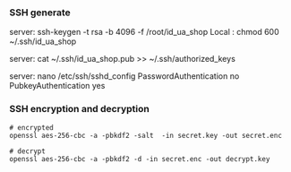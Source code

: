 ### SSH generate 
  
  server:  ssh-keygen -t rsa -b 4096 -f /root/id_ua_shop
  Local : chmod 600 ~/.ssh/id_ua_shop
  
  server: cat ~/.ssh/id_ua_shop.pub >> ~/.ssh/authorized_keys

server: nano /etc/ssh/sshd_config
  PasswordAuthentication no
  PubkeyAuthentication yes

  ### SSH encryption and decryption
  
    # encrypted
    openssl aes-256-cbc -a -pbkdf2 -salt  -in secret.key -out secret.enc
  
    # decrypt
    openssl aes-256-cbc -a -pbkdf2 -d -in secret.enc -out decrypt.key
